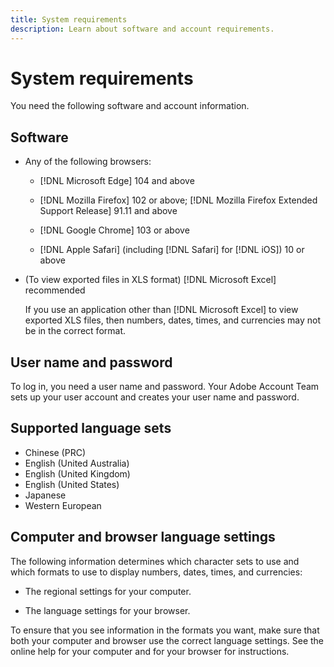 ```yaml
---
title: System requirements
description: Learn about software and account requirements.
---
```

# System requirements

You need the following software and account information.

## Software

* Any of the following browsers:

  * [!DNL Microsoft Edge] 104 and above
  
  * [!DNL Mozilla Firefox] 102 or above; [!DNL Mozilla Firefox Extended Support Release] 91.11 and above
  
  * [!DNL Google Chrome] 103 or above
  
  * [!DNL Apple Safari] (including [!DNL Safari] for [!DNL iOS]) 10 or above

* (To view exported files in XLS format) [!DNL Microsoft Excel] recommended

  If you use an application other than [!DNL Microsoft Excel] to view exported XLS files, then numbers, dates, times, and currencies may not be in the correct format.

## User name and password

To log in, you need a user name and password. Your Adobe Account Team sets up your user account and creates your user name and password.

## Supported language sets

* Chinese (PRC)
* English (United Australia)
* English (United Kingdom)
* English (United States)
* Japanese
* Western European

## Computer and browser language settings

The following information determines which character sets to use and which formats to use to display numbers, dates, times, and currencies:

* The regional settings for your computer.

* The language settings for your browser.

To ensure that you see information in the formats you want, make sure that both your computer and browser use the correct language settings. See the online help for your computer and for your browser for instructions.
